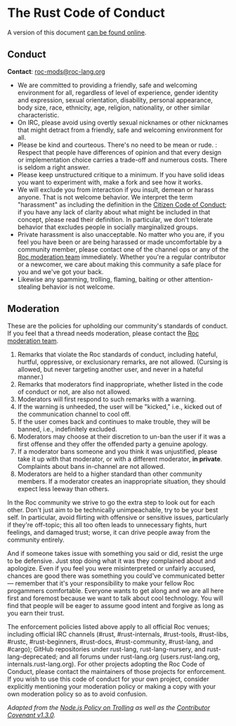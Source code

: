 # The Rust Code of Conduct

A version of this document [can be found online](https://www.roc-lang.org/conduct).

## Conduct

**Contact**: [roc-mods@roc-lang.org](mailto:roc-mods@roc-lang.org)

* We are committed to providing a friendly, safe and welcoming environment for all, regardless of level of experience, gender identity and expression, sexual orientation, disability, personal appearance, body size, race, ethnicity, age, religion, nationality, or other similar characteristic.
* On IRC, please avoid using overtly sexual nicknames or other nicknames that might detract from a friendly, safe and welcoming environment for all.
* Please be kind and courteous. There's no need to be mean or rude.
: Respect that people have differences of opinion and that every design or implementation choice carries a trade-off and numerous costs. There is seldom a right answer.
* Please keep unstructured critique to a minimum. If you have solid ideas you want to experiment with, make a fork and see how it works.
* We will exclude you from interaction if you insult, demean or harass anyone. That is not welcome behavior. We interpret the term "harassment" as including the definition in the <a href="http://citizencodeofconduct.org/">Citizen Code of Conduct</a>; if you have any lack of clarity about what might be included in that concept, please read their definition. In particular, we don't tolerate behavior that excludes people in socially marginalized groups.
* Private harassment is also unacceptable. No matter who you are, if you feel you have been or are being harassed or made uncomfortable by a community member, please contact one of the channel ops or any of the [Roc moderation team][mod_team] immediately. Whether you're a regular contributor or a newcomer, we care about making this community a safe place for you and we've got your back.
* Likewise any spamming, trolling, flaming, baiting or other attention-stealing behavior is not welcome.

## Moderation


These are the policies for upholding our community's standards of conduct. If you feel that a thread needs moderation, please contact the [Roc moderation team][mod_team].

1. Remarks that violate the Roc standards of conduct, including hateful, hurtful, oppressive, or exclusionary remarks, are not allowed. (Cursing is allowed, but never targeting another user, and never in a hateful manner.)
2. Remarks that moderators find inappropriate, whether listed in the code of conduct or not, are also not allowed.
3. Moderators will first respond to such remarks with a warning.
4. If the warning is unheeded, the user will be "kicked," i.e., kicked out of the communication channel to cool off.
5. If the user comes back and continues to make trouble, they will be banned, i.e., indefinitely excluded.
6. Moderators may choose at their discretion to un-ban the user if it was a first offense and they offer the offended party a genuine apology.
7. If a moderator bans someone and you think it was unjustified, please take it up with that moderator, or with a different moderator, **in private**. Complaints about bans in-channel are not allowed.
8. Moderators are held to a higher standard than other community members. If a moderator creates an inappropriate situation, they should expect less leeway than others.

In the Roc community we strive to go the extra step to look out for each other. Don't just aim to be technically unimpeachable, try to be your best self. In particular, avoid flirting with offensive or sensitive issues, particularly if they're off-topic; this all too often leads to unnecessary fights, hurt feelings, and damaged trust; worse, it can drive people away from the community entirely.

And if someone takes issue with something you said or did, resist the urge to be defensive. Just stop doing what it was they complained about and apologize. Even if you feel you were misinterpreted or unfairly accused, chances are good there was something you could've communicated better — remember that it's your responsibility to make your fellow Roc progammers comfortable. Everyone wants to get along and we are all here first and foremost because we want to talk about cool technology. You will find that people will be eager to assume good intent and forgive as long as you earn their trust.

The enforcement policies listed above apply to all official Roc venues; including official IRC channels (#rust, #rust-internals, #rust-tools, #rust-libs, #rustc, #rust-beginners, #rust-docs, #rust-community, #rust-lang, and #cargo); GitHub repositories under rust-lang, rust-lang-nursery, and rust-lang-deprecated; and all forums under rust-lang.org (users.rust-lang.org, internals.rust-lang.org). For other projects adopting the Roc Code of Conduct, please contact the maintainers of those projects for enforcement. If you wish to use this code of conduct for your own project, consider explicitly mentioning your moderation policy or making a copy with your own moderation policy so as to avoid confusion.

*Adapted from the [Node.js Policy on Trolling](http://blog.izs.me/post/30036893703/policy-on-trolling) as well as the [Contributor Covenant v1.3.0](https://www.contributor-covenant.org/version/1/3/0/).*

[mod_team]: https://www.rust-lang.org/team.html#Moderation-team
